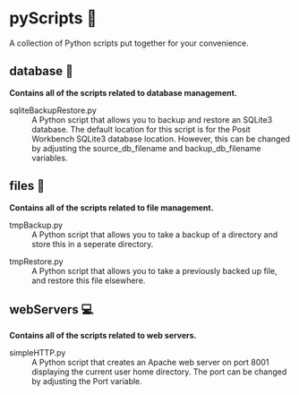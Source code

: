 # pyScripts :snake:
A collection of Python scripts put together for your convenience.

## database :book:
**Contains all of the scripts related to database management.**

<dl>
<dt>sqliteBackupRestore.py</dt> 
<dd>A Python script that allows you to backup and restore an SQLite3 database. The default location for this script is for the Posit Workbench SQLite3 database location. However, this can be changed by adjusting the source_db_filename and backup_db_filename variables. </dd>

## files :abacus:
**Contains all of the scripts related to file management.**
<dl>
<dt>tmpBackup.py</dt>
<dd>A Python script that allows you to take a backup of a directory and store this in a seperate directory.</dd>
</dl>

<dt>tmpRestore.py</dt>
<dd>A Python script that allows you to take a previously backed up file, and restore this file elsewhere.</dd>
</dl>

## webServers :computer:
**Contains all of the scripts related to web servers.**
<dl>
<dt>simpleHTTP.py</dt>
<dd>A Python script that creates an Apache web server on port 8001 displaying the current user home directory. The port can be changed by adjusting the Port variable.</dd>
</dl>
